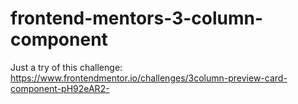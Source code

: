 # frontend-mentors-3-column-component

Just a try of this challenge: 
https://www.frontendmentor.io/challenges/3column-preview-card-component-pH92eAR2-

